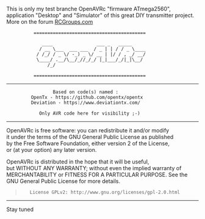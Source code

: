 This is only my test branche OpenAVRc "firmware ATmega2560", application "Desktop" and "Simulator"
of this great DIY transmitter project.
More on the forum [RCGroups.com](https://www.rcgroups.com/forums/showthread.php?2968263-OpenAVRc-Solution-(M2560)-(OPENTX)-(NEXTSTPRCV2-18-)/page10000)

              =========================================

                 ____                ___ _   _____                      
                / __ \___  ___ ___  / _ | | / / _ \____                 
               / /_/ / _ \/ -_) _ \/ __ | |/ / , _/ __/                 
               \____/ .__/\__/_//_/_/ |_|___/_/|_|\__/                  
                   /_/                                                  

              =========================================
----------
                     Based on code(s) named :                       
             OpenTx - https://github.com/opentx/opentx                  
             Deviation - https://www.deviationtx.com/                   

                Only AVR code here for visibility ;-)                   
----------
   OpenAVRc is free software: you can redistribute it and/or modify    
   it under the terms of the GNU General Public License as published    
   by the Free Software Foundation, either version 2 of the License,   
   or (at your option) any later version.


   OpenAVRc is distributed in the hope that it will be useful,         
   but WITHOUT ANY WARRANTY; without even the implied warranty of       
   MERCHANTABILITY or FITNESS FOR A PARTICULAR PURPOSE.  See the        
   GNU General Public License for more details.                         

>        License GPLv2: http://www.gnu.org/licenses/gpl-2.0.html          

----------

   Stay tuned
